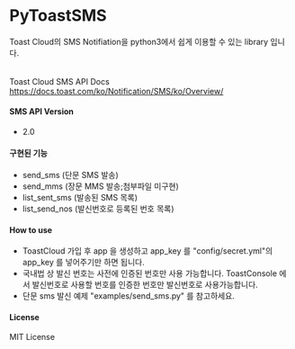 # PyToastSMS

Toast Cloud의 SMS Notifiation을 python3에서 쉽게 이용할 수 있는 library 입니다.


######
Toast Cloud SMS API Docs
https://docs.toast.com/ko/Notification/SMS/ko/Overview/

#### SMS API Version
 - 2.0
 
#### 구현된 기능
 - send_sms (단문 SMS 발송)
 - send_mms (장문 MMS 발송;첨부파일 미구현)
 - list_sent_sms (발송된 SMS 목록)
 - list_send_nos (발신번호로 등록된 번호 목록)


#### How to use
 - ToastCloud 가입 후 app 을 생성하고 app_key 를 "config/secret.yml"의 app_key 를 넣어주기만 하면 됩니다.
 - 국내법 상 발신 번호는 사전에 인증된 번호만 사용 가능합니다. ToastConsole 에서 발신번호로 사용할 번호를 인증한 번호만 발신번호로 사용가능합니다.
 - 단문 sms 발신 예제 "examples/send_sms.py" 를 참고하세요.
 
 #### License
 MIT License